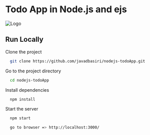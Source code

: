 
# Todo App in Node.js and ejs

![Logo](https://angoshtarbaz.storage.c2.liara.space/images/todo-app.png)
## Run Locally

Clone the project

```bash
  git clone https://github.com/javadbasiri/nodejs-todoApp.git
```

Go to the project directory

```bash
  cd nodejs-todoApp

```

Install dependencies

```bash
  npm install
```

Start the server

```bash
  npm start
```

```bash
  go to browser => http://localhost:3000/
```